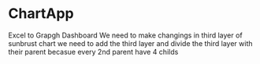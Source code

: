 # ChartApp
 Excel to Grapgh Dashboard 
We need to make changings in third layer of sunbrust chart we need to add the third layer and divide the third layer with their parent becasue every 2nd parent have 4 childs 
